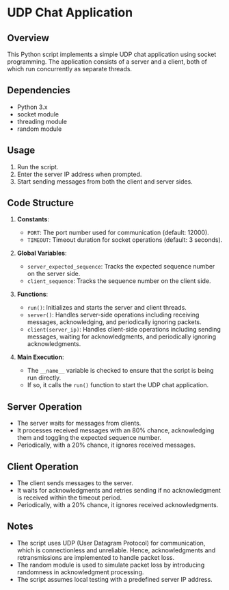 # UDP Chat Application

## Overview
This Python script implements a simple UDP chat application using socket programming. The application consists of a server and a client, both of which run concurrently as separate threads.

## Dependencies
- Python 3.x
- socket module
- threading module
- random module

## Usage
1. Run the script.
2. Enter the server IP address when prompted.
3. Start sending messages from both the client and server sides.

## Code Structure
1. **Constants**:
   - `PORT`: The port number used for communication (default: 12000).
   - `TIMEOUT`: Timeout duration for socket operations (default: 3 seconds).

2. **Global Variables**:
   - `server_expected_sequence`: Tracks the expected sequence number on the server side.
   - `client_sequence`: Tracks the sequence number on the client side.

3. **Functions**:
   - `run()`: Initializes and starts the server and client threads.
   - `server()`: Handles server-side operations including receiving messages, acknowledging, and periodically ignoring packets.
   - `client(server_ip)`: Handles client-side operations including sending messages, waiting for acknowledgments, and periodically ignoring acknowledgments.

4. **Main Execution**:
   - The `__name__` variable is checked to ensure that the script is being run directly.
   - If so, it calls the `run()` function to start the UDP chat application.

## Server Operation
- The server waits for messages from clients.
- It processes received messages with an 80% chance, acknowledging them and toggling the expected sequence number.
- Periodically, with a 20% chance, it ignores received messages.

## Client Operation
- The client sends messages to the server.
- It waits for acknowledgments and retries sending if no acknowledgment is received within the timeout period.
- Periodically, with a 20% chance, it ignores received acknowledgments.

## Notes
- The script uses UDP (User Datagram Protocol) for communication, which is connectionless and unreliable. Hence, acknowledgments and retransmissions are implemented to handle packet loss.
- The random module is used to simulate packet loss by introducing randomness in acknowledgment processing.
- The script assumes local testing with a predefined server IP address.
#
